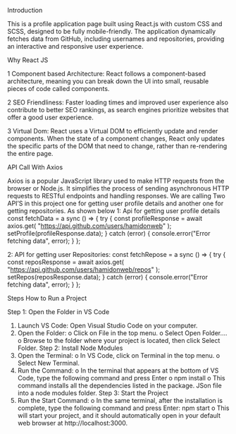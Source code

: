 
Introduction

This is a profile application page built using React.js with custom CSS and SCSS, designed to be fully mobile-friendly. The application dynamically fetches data from GitHub, including usernames and repositories, providing an interactive and responsive user experience.

Why React JS

1 Component based Architecture: React follows a component-based architecture, meaning you can break down the UI into small, reusable pieces of code called components.

2 SEO Friendliness: Faster loading times and improved user experience also contribute to better SEO rankings, as search engines prioritize websites that offer a good user experience.

3 Virtual Dom: React uses a Virtual DOM to efficiently update and render components. When the state of a component changes, React only updates the specific parts of the DOM that need to change, rather than re-rendering the entire page.


API Call With Axios

Axios is a popular JavaScript library used to make HTTP requests from the browser or Node.js. It simplifies the process of sending asynchronous HTTP requests to RESTful endpoints and handling responses.
We are calling Two API’S in this project one for getting user profile details and another one for getting repositories. As shown below 
1: Api for getting user profile details
  const fetchData = a sync () => {
      try {
        const profileResponse = await axios.get(
          "https://api.github.com/users/hamidonweb"
        );
        setProfile(profileResponse.data);
      } catch (error) {
        console.error("Error fetching data", error);
      }
    };

2: API for getting user Repositories:
const fetchRepose = a sync () => {
      try {
        const reposResponse = await axios.get(
          "https://api.github.com/users/hamidonweb/repos"
        );
        setRepos(reposResponse.data);
      } catch (error) {
        console.error("Error fetching data", error);
      }
    };




Steps How to Run a Project

Step 1: Open the Folder in VS Code
1.	Launch VS Code: Open Visual Studio Code on your computer.
2.	Open the Folder:
o	Click on File in the top menu.
o	Select Open Folder....
o	Browse to the folder where your project is located, then click Select Folder.
Step 2: Install Node Modules
1.	Open the Terminal:
o	In VS Code, click on Terminal in the top menu.
o	Select New Terminal.
2.	Run the Command:
o	In the terminal that appears at the bottom of VS Code, type the following command and press Enter
o	npm install
o	This command installs all the dependencies listed in the package. JSon file into a node modules folder.
Step 3: Start the Project
1.	Run the Start Command:
o	In the same terminal, after the installation is complete, type the following command and press Enter:
npm start
o	This will start your project, and it should automatically open in your default web browser at http://localhost:3000.
